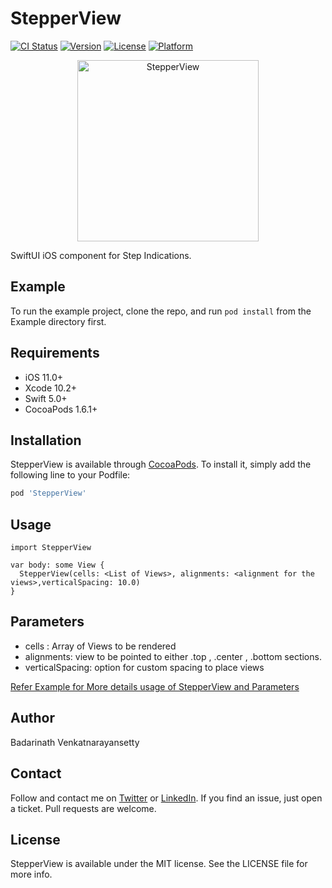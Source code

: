 # StepperView

[![CI Status](https://img.shields.io/travis/badrinathvm/StepperView.svg?style=flat)](https://travis-ci.org/badrinathvm/StepperView)
[![Version](https://img.shields.io/cocoapods/v/StepperView.svg?style=flat)](https://cocoapods.org/pods/StepperView)
[![License](https://img.shields.io/cocoapods/l/StepperView.svg?style=flat)](https://cocoapods.org/pods/StepperView)
[![Platform](https://img.shields.io/cocoapods/p/StepperView.svg?style=flat)](https://cocoapods.org/pods/StepperView)

<p align="center">
    <img src="https://raw.githubusercontent.com/badrinathvm/StepperView/master/images/stepperView.gif" width="290" alt="StepperView"/>
</p>

SwiftUI iOS component for Step Indications.

## Example

To run the example project, clone the repo, and run `pod install` from the Example directory first.

## Requirements
- iOS 11.0+
- Xcode 10.2+
- Swift 5.0+
- CocoaPods 1.6.1+

## Installation

StepperView is available through [CocoaPods](https://cocoapods.org). To install
it, simply add the following line to your Podfile:

```ruby
pod 'StepperView'
```
## Usage

```
import StepperView

var body: some View {
  StepperView(cells: <List of Views>, alignments: <alignment for the views>,verticalSpacing: 10.0)
}
```
## Parameters
- cells : Array of Views to be rendered
- alignments: view to be pointed to either .top , .center , .bottom sections.
- verticalSpacing: option for custom spacing to place views
<p>
    <a href="https://github.com/badrinathvm/StepperView/blob/master/Example/StepperView/StepDesignerView.swift">Refer Example for More details usage of StepperView and Parameters</a>
</p>

## Author

Badarinath Venkatnarayansetty

## Contact
Follow and contact me on <a href="https://twitter.com/badrivm">Twitter</a> or <a href="https://www.linkedin.com/in/badarinath-venkatnarayansetty-abb79146/">LinkedIn</a>. If you find an issue, just open a ticket. Pull requests are welcome.

## License

StepperView is available under the MIT license. See the LICENSE file for more info.
